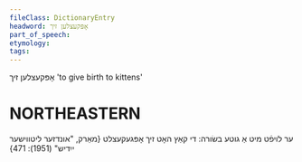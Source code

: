 ```yaml
---
fileClass: DictionaryEntry
headword: אָפּקעצלען זיך
part_of_speech: 
etymology: 
tags: 
---
```

אָפּקעצלען זיך
'to give birth to kittens'

NORTHEASTERN
==============

ער לויפֿט מיט אַ גוטע בשׂורה: די קאַץ האָט זיך אָפּגעקעצלט
{מאַרק, "אונדזער ליטווישער ייִדיש" (1951): 471}
